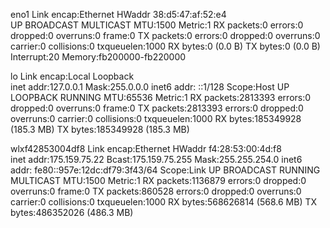 eno1      Link encap:Ethernet  HWaddr 38:d5:47:af:52:e4  
          UP BROADCAST MULTICAST  MTU:1500  Metric:1
          RX packets:0 errors:0 dropped:0 overruns:0 frame:0
          TX packets:0 errors:0 dropped:0 overruns:0 carrier:0
          collisions:0 txqueuelen:1000 
          RX bytes:0 (0.0 B)  TX bytes:0 (0.0 B)
          Interrupt:20 Memory:fb200000-fb220000 

lo        Link encap:Local Loopback  
          inet addr:127.0.0.1  Mask:255.0.0.0
          inet6 addr: ::1/128 Scope:Host
          UP LOOPBACK RUNNING  MTU:65536  Metric:1
          RX packets:2813393 errors:0 dropped:0 overruns:0 frame:0
          TX packets:2813393 errors:0 dropped:0 overruns:0 carrier:0
          collisions:0 txqueuelen:1000 
          RX bytes:185349928 (185.3 MB)  TX bytes:185349928 (185.3 MB)

wlxf42853004df8 Link encap:Ethernet  HWaddr f4:28:53:00:4d:f8  
          inet addr:175.159.75.22  Bcast:175.159.75.255  Mask:255.255.254.0
          inet6 addr: fe80::957e:12dc:df79:3f43/64 Scope:Link
          UP BROADCAST RUNNING MULTICAST  MTU:1500  Metric:1
          RX packets:1136879 errors:0 dropped:0 overruns:0 frame:0
          TX packets:860528 errors:0 dropped:0 overruns:0 carrier:0
          collisions:0 txqueuelen:1000 
          RX bytes:568626814 (568.6 MB)  TX bytes:486352026 (486.3 MB)

